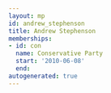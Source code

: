 ```yaml
---
layout: mp
id: andrew_stephenson
title: Andrew Stephenson
memberships:
- id: con
  name: Conservative Party
  start: '2010-06-08'
  end: 
autogenerated: true
---
```

